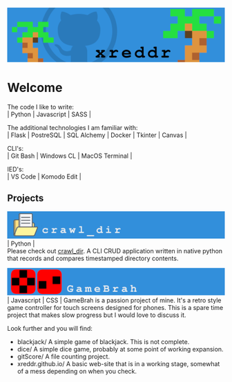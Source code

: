 [<img src="https://github.com/xreddr/xreddr/blob/main/images/gitmainbanner.png">](https://github.com/xreddr)

Welcome
=======

The code I like to write:  
| Python | Javascript | SASS |

The additional technologies I am familiar with:  
| Flask | PostreSQL | SQL Alchemy | Docker | Tkinter | Canvas |

CLI's:  
| Git Bash | Windows CL | MacOS Terminal |

IED's:  
| VS Code | Komodo Edit |


Projects
--------
[<img src="https://github.com/xreddr/xreddr/blob/main/images/cdbannerslim.png">](https://github.com/xreddr/crawl_dir)
| Python |  
Please check out [crawl_dir](https://github.com/xreddr/crawl_dir). A CLI CRUD application written in native python that records and compares timestamped directory contents.  
  
[<img src="https://github.com/xreddr/xreddr/blob/main/images/GameBrahbannerslim.png">](https://github.com/xreddr/GameBrah)
| Javascript | CSS |
GameBrah is a passion project of mine. It's a retro style game controller for touch screens designed for phones. This is a spare time project that makes slow progress but I would love to discuss it.  

Look further and you will find:
- blackjack/ A simple game of blackjack. This is not complete.
- dice/ A simple dice game, probably at some point of working expansion. 
- gitScore/ A file counting project.
- xreddr.github.io/ A basic web-site that is in a working stage, somewhat of a mess depending on when you check. 
